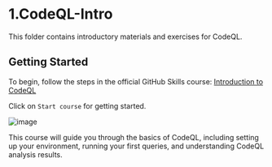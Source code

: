 # 1.CodeQL-Intro

This folder contains introductory materials and exercises for CodeQL.

## Getting Started

To begin, follow the steps in the official GitHub Skills course: [Introduction to CodeQL](https://github.com/skills/introduction-to-codeql)

Click on `Start course` for getting started.

![image](https://github.com/user-attachments/assets/76061a03-2169-4bac-92d2-60b1371ccd46)

This course will guide you through the basics of CodeQL, including setting up your environment, running your first queries, and understanding CodeQL analysis results.

